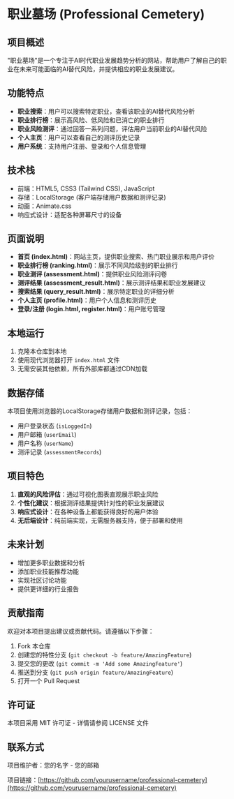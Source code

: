# 职业墓场 (Professional Cemetery)

## 项目概述

"职业墓场"是一个专注于AI时代职业发展趋势分析的网站，帮助用户了解自己的职业在未来可能面临的AI替代风险，并提供相应的职业发展建议。

## 功能特点

- **职业搜索**：用户可以搜索特定职业，查看该职业的AI替代风险分析
- **职业排行榜**：展示高风险、低风险和已消亡的职业排行
- **职业风险测评**：通过回答一系列问题，评估用户当前职业的AI替代风险
- **个人主页**：用户可以查看自己的测评历史记录
- **用户系统**：支持用户注册、登录和个人信息管理

## 技术栈

- 前端：HTML5, CSS3 (Tailwind CSS), JavaScript
- 存储：LocalStorage (客户端存储用户数据和测评记录)
- 动画：Animate.css
- 响应式设计：适配各种屏幕尺寸的设备

## 页面说明

- **首页 (index.html)**：网站主页，提供职业搜索、热门职业展示和用户评价
- **职业排行榜 (ranking.html)**：展示不同风险级别的职业排行
- **职业测评 (assessment.html)**：提供职业风险测评问卷
- **测评结果 (assessment_result.html)**：展示测评结果和职业发展建议
- **搜索结果 (query_result.html)**：展示特定职业的详细分析
- **个人主页 (profile.html)**：用户个人信息和测评历史
- **登录/注册 (login.html, register.html)**：用户账号管理

## 本地运行

1. 克隆本仓库到本地
2. 使用现代浏览器打开 `index.html` 文件
3. 无需安装其他依赖，所有外部库都通过CDN加载

## 数据存储

本项目使用浏览器的LocalStorage存储用户数据和测评记录，包括：

- 用户登录状态 (`isLoggedIn`)
- 用户邮箱 (`userEmail`)
- 用户名称 (`userName`)
- 测评记录 (`assessmentRecords`)

## 项目特色

1. **直观的风险评估**：通过可视化图表直观展示职业风险
2. **个性化建议**：根据测评结果提供针对性的职业发展建议
3. **响应式设计**：在各种设备上都能获得良好的用户体验
4. **无后端设计**：纯前端实现，无需服务器支持，便于部署和使用

## 未来计划

- 增加更多职业数据和分析
- 添加职业技能推荐功能
- 实现社区讨论功能
- 提供更详细的行业报告

## 贡献指南

欢迎对本项目提出建议或贡献代码。请遵循以下步骤：

1. Fork 本仓库
2. 创建您的特性分支 (`git checkout -b feature/AmazingFeature`)
3. 提交您的更改 (`git commit -m 'Add some AmazingFeature'`)
4. 推送到分支 (`git push origin feature/AmazingFeature`)
5. 打开一个 Pull Request

## 许可证

本项目采用 MIT 许可证 - 详情请参阅 LICENSE 文件

## 联系方式

项目维护者：您的名字 - 您的邮箱

项目链接：[https://github.com/yourusername/professional-cemetery](https://github.com/yourusername/professional-cemetery) 